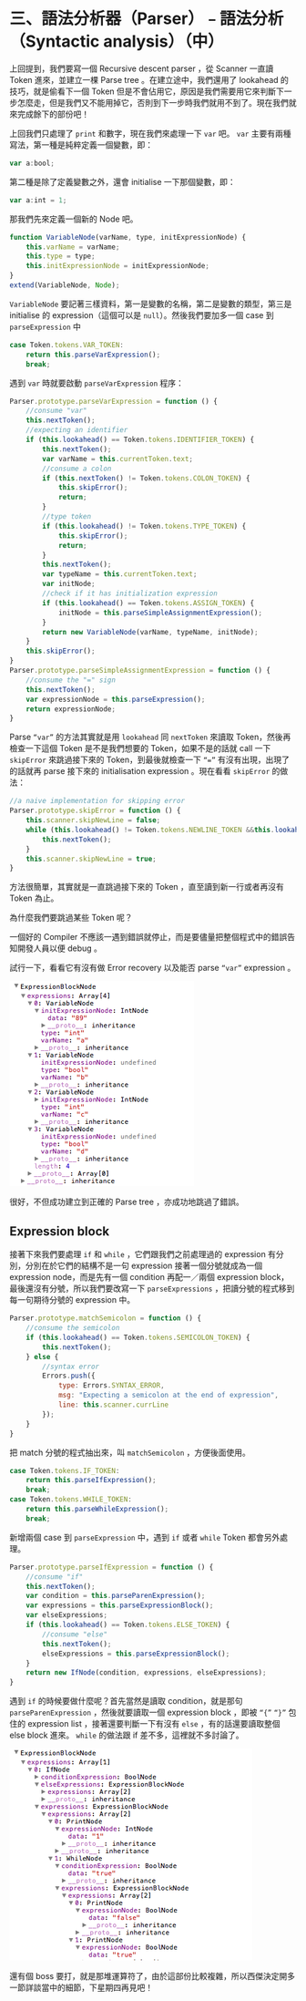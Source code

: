 # 三、語法分析器（Parser）﹣語法分析（Syntactic analysis）（中）

上回提到，我們要寫一個 Recursive descent parser ，從 Scanner 一直讀 Token 進來，並建立一棵 Parse tree 。在建立途中，我們還用了 lookahead 的技巧，就是偷看下一個 Token 但是不會佔用它，原因是我們需要用它來判斷下一步怎麼走，但是我們又不能用掉它，否則到下一步時我們就用不到了。現在我們就來完成餘下的部份吧！

上回我們只處理了 `print` 和數字，現在我們來處理一下 `var` 吧。 `var` 主要有兩種寫法，第一種是純粹定義一個變數，即：

```js
var a:bool;
```

第二種是除了定義變數之外，還會 initialise 一下那個變數，即：

```js
var a:int = 1;
```

那我們先來定義一個新的 Node 吧。

```js
function VariableNode(varName, type, initExpressionNode) {
    this.varName = varName;
    this.type = type;
    this.initExpressionNode = initExpressionNode;
}
extend(VariableNode, Node);
```

`VariableNode` 要記著三樣資料，第一是變數的名稱，第二是變數的類型，第三是 initialise 的 expression（這個可以是 `null`）。然後我們要加多一個 case 到 `parseExpression` 中

```js
case Token.tokens.VAR_TOKEN:
    return this.parseVarExpression();
    break;
```

遇到 `var` 時就要啟動 `parseVarExpression` 程序：

```js
Parser.prototype.parseVarExpression = function () {
    //consume "var"
    this.nextToken();
    //expecting an identifier
    if (this.lookahead() == Token.tokens.IDENTIFIER_TOKEN) {
        this.nextToken();
        var varName = this.currentToken.text;
        //consume a colon
        if (this.nextToken() != Token.tokens.COLON_TOKEN) {
            this.skipError();
            return;
        }
        //type token
        if (this.lookahead() != Token.tokens.TYPE_TOKEN) {
            this.skipError();
            return;
        }
        this.nextToken();
        var typeName = this.currentToken.text;
        var initNode;
        //check if it has initialization expression
        if (this.lookahead() == Token.tokens.ASSIGN_TOKEN) {
            initNode = this.parseSimpleAssignmentExpression();
        }
        return new VariableNode(varName, typeName, initNode);
    }
    this.skipError();
}
Parser.prototype.parseSimpleAssignmentExpression = function () {
    //consume the "=" sign
    this.nextToken();
    var expressionNode = this.parseExpression();
    return expressionNode;
}
```

Parse `“var”` 的方法其實就是用 `lookahead` 同 `nextToken` 來讀取 Token，然後再檢查一下這個 Token 是不是我們想要的 Token，如果不是的話就 call 一下 `skipError` 來跳過接下來的 Token，到最後就檢查一下 `“=”` 有沒有出現，出現了的話就再 parse 接下來的 initialisation expression 。現在看看 `skipError` 的做法：

```js
//a naive implementation for skipping error
Parser.prototype.skipError = function () {
    this.scanner.skipNewLine = false;
    while (this.lookahead() != Token.tokens.NEWLINE_TOKEN &&this.lookahead() != Token.tokens.EOS_TOKEN) {
        this.nextToken();
    }
    this.scanner.skipNewLine = true;
}
```

方法很簡單，其實就是一直跳過接下來的 Token ，直至讀到新一行或者再沒有 Token 為止。

為什麼我們要跳過某些 Token 呢？

一個好的 Compiler 不應該一遇到錯誤就停止，而是要儘量把整個程式中的錯誤告知開發人員以便 debug 。

試行一下，看看它有沒有做 Error recovery 以及能否 parse `“var”` expression 。

![](./images/3-2-1.png)

很好，不但成功建立到正確的 Parse tree ，亦成功地跳過了錯誤。

## Expression block

接著下來我們要處理 `if` 和 `while` ，它們跟我們之前處理過的 expression 有分別，分別在於它們的結構不是一句 expression 接著一個分號就成為一個 expression node，而是先有一個 condition 再配一／兩個 expression block，最後還沒有分號，所以我們要改寫一下 `parseExpressions` ，把讀分號的程式移到每一句期待分號的 expression 中。

```js
Parser.prototype.matchSemicolon = function () {
    //consume the semicolon
    if (this.lookahead() == Token.tokens.SEMICOLON_TOKEN) {
        this.nextToken();
    } else {
        //syntax error
        Errors.push({
            type: Errors.SYNTAX_ERROR,
            msg: "Expecting a semicolon at the end of expression",
            line: this.scanner.currLine
        });
    }
}
```

把 match 分號的程式抽出來，叫 `matchSemicolon` ，方便後面使用。

```js
case Token.tokens.IF_TOKEN:
    return this.parseIfExpression();
    break;
case Token.tokens.WHILE_TOKEN:
    return this.parseWhileExpression();
    break;
```

新增兩個 case 到 `parseExpression` 中，遇到 `if` 或者 `while` Token 都會另外處理。

```js
Parser.prototype.parseIfExpression = function () {
    //consume "if"
    this.nextToken();
    var condition = this.parseParenExpression();
    var expressions = this.parseExpressionBlock();
    var elseExpressions;
    if (this.lookahead() == Token.tokens.ELSE_TOKEN) {
        //consume "else"
        this.nextToken();
        elseExpressions = this.parseExpressionBlock();
    }
    return new IfNode(condition, expressions, elseExpressions);
}
```

遇到 `if` 的時候要做什麼呢？首先當然是讀取 condition，就是那句 `parseParenExpression` ，然後就要讀取一個 expression block ，即被 `“{”` `“}”` 包住的 expression list ，接著還要判斷一下有沒有 `else` ，有的話還要讀取整個 else block 進來。 `while` 的做法跟 if 差不多，這裡就不多討論了。

![](./images/3-2-2.png)

還有個 boss 要打，就是那堆運算符了，由於這部份比較複雜，所以西傑決定開多一節詳談當中的細節，下星期四再見吧！